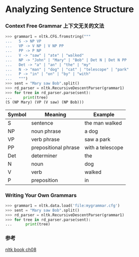# Analyzing Sentence Structure


### Context Free Grammar 上下文无关的文法

```python
>>> grammar1 = nltk.CFG.fromstring("""
...   S -> NP VP
...   VP -> V NP | V NP PP
...   PP -> P NP
...   V -> "saw" | "ate" | "walked"
...   NP -> "John" | "Mary" | "Bob" | Det N | Det N PP
...   Det -> "a" | "an" | "the" | "my"
...   N -> "man" | "dog" | "cat" | "telescope" | "park"
...   P -> "in" | "on" | "by" | "with"
...   """)
>>> sent = "Mary saw Bob".split()
>>> rd_parser = nltk.RecursiveDescentParser(grammar1)
>>> for tree in rd_parser.parse(sent):
...     print(tree)
(S (NP Mary) (VP (V saw) (NP Bob)))
```

|Symbol	|Meaning	|Example
|----   |-------    |-------  
|S	|sentence	    |the man walked
|NP	|noun phrase	|a dog
|VP	|verb phrase	|saw a park
|PP	|prepositional phrase	|with a telescope
|Det |determiner	|the
|N	|noun	|dog
|V	|verb	|walked
|P	|preposition	|in



### Writing Your Own Grammars
```python
>>> grammar1 = nltk.data.load('file:mygrammar.cfg')
>>> sent = "Mary saw Bob".split()
>>> rd_parser = nltk.RecursiveDescentParser(grammar1)
>>> for tree in rd_parser.parse(sent):
...      print(tree)
```





### 参考
[nltk book ch08](http://www.nltk.org/book/ch08.html)
